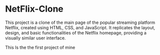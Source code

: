 # NetFlix-Clone

This project is a clone of the main page of the popular streaming platform Netflix, created using HTML, CSS, and JavaScript. It replicates the layout, design, and basic functionalities of the Netflix homepage, providing a visually similar user interface.

This Is the the first project of mine
